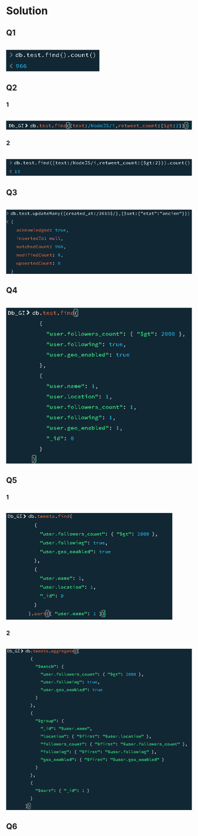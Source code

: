 # Solution

## Q1
<br>
<img src="images/1.png">
<br>

## Q2
###  1
<br>
<img src="images/2_1.png">
<br>

###  2

<br>
<img src="images/2_2.png">
<br>

## Q3

<br>
<img src="images/3.png">
<br>

## Q4

<br>
<img src="images/4.png">
<br>

## Q5
### 1
<br>
<img src="images/5_1.png">
<br>

### 2

<br>
<img src="images/5.png">
<br>

## Q6